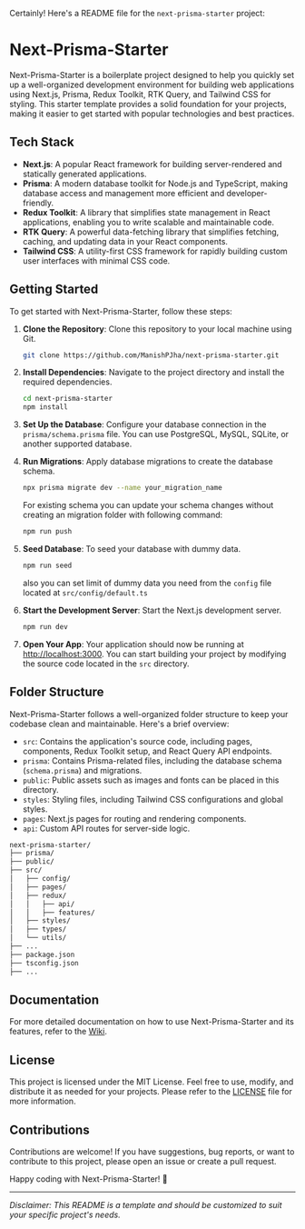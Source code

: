 Certainly! Here's a README file for the `next-prisma-starter` project:

# Next-Prisma-Starter

Next-Prisma-Starter is a boilerplate project designed to help you quickly set up a well-organized development environment for building web applications using Next.js, Prisma, Redux Toolkit, RTK Query, and Tailwind CSS for styling. This starter template provides a solid foundation for your projects, making it easier to get started with popular technologies and best practices.

## Tech Stack

- **Next.js**: A popular React framework for building server-rendered and statically generated applications.
- **Prisma**: A modern database toolkit for Node.js and TypeScript, making database access and management more efficient and developer-friendly.
- **Redux Toolkit**: A library that simplifies state management in React applications, enabling you to write scalable and maintainable code.
- **RTK Query**: A powerful data-fetching library that simplifies fetching, caching, and updating data in your React components.
- **Tailwind CSS**: A utility-first CSS framework for rapidly building custom user interfaces with minimal CSS code.

## Getting Started

To get started with Next-Prisma-Starter, follow these steps:

1. **Clone the Repository**: Clone this repository to your local machine using Git.

   ```bash
   git clone https://github.com/ManishPJha/next-prisma-starter.git
   ```

2. **Install Dependencies**: Navigate to the project directory and install the required dependencies.

   ```bash
   cd next-prisma-starter
   npm install
   ```

3. **Set Up the Database**: Configure your database connection in the `prisma/schema.prisma` file. You can use PostgreSQL, MySQL, SQLite, or another supported database.

4. **Run Migrations**: Apply database migrations to create the database schema.

   ```bash
   npx prisma migrate dev --name your_migration_name
   ```

   For existing schema you can update your schema changes without creating an migration folder with following command:

   ```bash
   npm run push
   ```

5. **Seed Database**: To seed your database with dummy data.

   ```bash
   npm run seed
   ```

   also you can set limit of dummy data you need from the `config` file located at `src/config/default.ts`

6. **Start the Development Server**: Start the Next.js development server.

   ```bash
   npm run dev
   ```

7. **Open Your App**: Your application should now be running at [http://localhost:3000](http://localhost:3000). You can start building your project by modifying the source code located in the `src` directory.

## Folder Structure

Next-Prisma-Starter follows a well-organized folder structure to keep your codebase clean and maintainable. Here's a brief overview:

- `src`: Contains the application's source code, including pages, components, Redux Toolkit setup, and React Query API endpoints.
- `prisma`: Contains Prisma-related files, including the database schema (`schema.prisma`) and migrations.
- `public`: Public assets such as images and fonts can be placed in this directory.
- `styles`: Styling files, including Tailwind CSS configurations and global styles.
- `pages`: Next.js pages for routing and rendering components.
- `api`: Custom API routes for server-side logic.

```bash
next-prisma-starter/
├── prisma/
├── public/
├── src/
│   ├── config/
│   ├── pages/
│   ├── redux/
│   │   ├── api/
│   │   ├── features/
│   ├── styles/
│   ├── types/
│   └── utils/
├── ...
├── package.json
├── tsconfig.json
├── ...

```

## Documentation

For more detailed documentation on how to use Next-Prisma-Starter and its features, refer to the [Wiki](https://github.com/your-username/next-prisma-starter/wiki).

## License

This project is licensed under the MIT License. Feel free to use, modify, and distribute it as needed for your projects. Please refer to the [LICENSE](LICENSE) file for more information.

## Contributions

Contributions are welcome! If you have suggestions, bug reports, or want to contribute to this project, please open an issue or create a pull request.

Happy coding with Next-Prisma-Starter! 🚀

---

_Disclaimer: This README is a template and should be customized to suit your specific project's needs._
